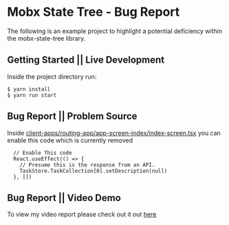 # Mobx State Tree - Bug Report 
The following is an example project to highlight a potential deficiency within the mobx-state-tree library. 

## Getting Started || Live Development
Inside the project directory run:
```
$ yarn install
$ yarn run start 
```

## Bug Report || Problem Source
Inside [client-apps/routing-app/app-screen-index/index-screen.tsx](https://github.com/Vercjames/mobx-state-tree-bug-report/blob/master/client-apps/routing-app/app-screen-index/index-screen.tsx) 
you can enable this code which is currently removed
```
  // Enable This code
  React.useEffect(() => {
    // Presume this is the response from an API.
    TaskStore.TaskCollection[0].setDescription(null)
  }, [])
``` 


## Bug Report || Video Demo
To view my video report please check out it out [here](https://youtube.com/)

